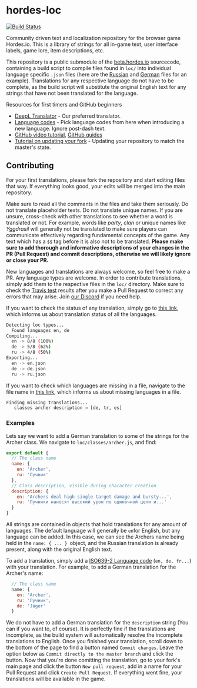 # hordes-loc
[![Build Status](https://travis-ci.org/dekdevy/hordes-loc.svg?branch=master)](https://travis-ci.org/dekdevy/hordes-loc)

Community driven text and localization repository for the browser game Hordes.io. This is a library of strings for all in-game text, user interface labels, game lore, item descriptions, etc.  

This repository is a public submodule of the [beta.hordes.io](https://beta.hordes.io) sourcecode, containing a build script to compile files found in `loc/` into individual language specific `.json` files (here are the [Russian](https://beta.hordes.io/assets/loc/ru.json) and [German](https://beta.hordes.io/assets/loc/de.json) files for an example). Translations for any respective language do not have to be complete, as the build script will substitute the original English text for any strings that have not been translated for the language.

Resources for first timers and GitHub beginners
* [DeepL Translator](https://www.deepl.com/en/translator) - Our preferred translator.
* [Language codes](http://www.iana.org/assignments/language-subtag-registry/language-subtag-registry) - Pick language codes from here when introducing a new language. Ignore post-dash text.
* [GitHub video tutorial](https://www.youtube.com/watch?v=0fKg7e37bQE), [GitHub guides](https://guides.github.com/)
* [Tutorial on updating your fork](https://github.com/KirstieJane/STEMMRoleModels/wiki/Syncing-your-fork-to-the-original-repository-via-the-browser) - Updating your repository to match the master's state.

## Contributing

For your first translations, please fork the repository and start editing files that way. If everything looks good, your edits will be merged into the main repository. 

Make sure to read all the comments in the files and take them seriously. Do not translate placeholder texts. Do not translate unique names. If you are unsure, cross-check with other translations to see whether a word is translated or not. For example, words like *party*, *clan* or unique names like *Yggdrasil* will generally not be translated to make sure players can communicate effectively regarding fundamental concepts of the game. Any text which has a `$$` tag before it is also not to be translated.
**Please make sure to add thorough and informative descriptions of your changes in the PR (Pull Request) and commit descriptions, otherwise we will likely ignore or close your PR.**

New languages and translations are always welcome, so feel free to make a PR. Any language types are welcome.
In order to contribute translations, simply add them to the respective files in the `loc/` directory.
Make sure to check the [Travis test](https://travis-ci.org/dekdevy/hordes-loc) results after you make a Pull Request to correct any errors that may arise. Join [our Discord](https://discord.gg/E45UzeY) if you need help.

If you want to check the status of any translation, simply go to [this link](https://travis-ci.org/dekdevy/hordes-loc), which informs us about translation status of all the languages.
```bash
Detecting loc types...
  Found languages en, de
Compiling...
  en -> 8/8 (100%)
  de -> 5/8 (62%)
  ru -> 4/8 (50%)
Exporting...
  en -> en.json
  de -> de.json
  ru -> ru.json
```
If you want to check which languages are missing in a file, navigate to the file name in [this link](https://travis-ci.org/dekdevy/hordes-loc), which informs us about missing languages in a file.
```bash
Finding missing translations...
   classes archer description → [de, tr, es]
```
### Examples
Lets say we want to add a German translation to some of the strings for the Archer class. We navigate to `loc/classes/archer.js`, and find: 

```js
export default {
  // The class name
  name: {
    en: 'Archer',
    ru: 'Лучник'
  },
  // Class description, visible during character creation
  description: {
    en: 'Archers deal high single target damage and bursty...',
    ru: 'Лучники наносят высокий урон по одиночной цели и...'
  }
}
```
All strings are contained in objects that hold translations for any amount of languages. The default language will generally be `en`for English, but any language can be added. In this case, we can see the Archers name being held in the `name: { ... } `object, and the Russian translation is already present, along with the original English text.

To add a translation, simply add a [ISO639-2 Language code](http://www.lingoes.net/en/translator/langcode.htm) (``en, de, fr...``) with your translation. For example, to add a German translation for the Archer's name:
```js
  // The class name
  name: {
    en: 'Archer',
    ru: 'Лучник',
    de: 'Jäger'
  }
  ```
We do not have to add a German translation for the `description` string (You can if you want to, of course). It is perfectly fine if the translations are incomplete, as the build system will automatically resolve the incomplete translations to English.
Once you finished your translation, scroll down to the bottom of the page to find a button named `Commit changes`. Leave the option below as `Commit directly to the master branch` and click the button.
Now that you're done comitting the translation, go to your fork's main page and click the button `New pull request`, add in a name for your Pull Request and click `Create Pull Request`.
If everything went fine, your translations will be available in the game.

